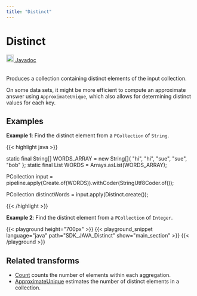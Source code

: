 ```yaml
---
title: "Distinct"
---
```

<!--
Licensed under the Apache License, Version 2.0 (the "License");
you may not use this file except in compliance with the License.
You may obtain a copy of the License at

http://www.apache.org/licenses/LICENSE-2.0

Unless required by applicable law or agreed to in writing, software
distributed under the License is distributed on an "AS IS" BASIS,
WITHOUT WARRANTIES OR CONDITIONS OF ANY KIND, either express or implied.
See the License for the specific language governing permissions and
limitations under the License.
-->
# Distinct
<table align="left">
    <a target="_blank" class="button"
        href="https://beam.apache.org/releases/javadoc/current/index.html?org/apache/beam/sdk/transforms/Distinct.html">
      <img src="/images/logos/sdks/java.png" width="20px" height="20px"
           alt="Javadoc" />
     Javadoc
    </a>
</table>
<br><br>

Produces a collection containing distinct elements of the input collection.

On some data sets, it might be more efficient to compute an approximate
answer using `ApproximateUnique`, which also allows for determining distinct
values for each key.

## Examples

**Example 1**: Find the distinct element from a `PCollection` of `String`.

{{< highlight java >}}

static final String[] WORDS_ARRAY = new String[]{
            "hi", "hi", "sue",
            "sue",  "bob"
    };
static final List<String> WORDS = Arrays.asList(WORDS_ARRAY);

PCollection<String> input =
        pipeline.apply(Create.of(WORDS)).withCoder(StringUtf8Coder.of());

PCollection<String> distinctWords = input.apply(Distinct.create());

{{< /highlight >}}

**Example 2**: Find the distinct element from a `PCollection` of `Integer`.

{{< playground height="700px" >}}
{{< playground_snippet language="java" path="SDK_JAVA_Distinct" show="main_section" >}}
{{< /playground >}}

## Related transforms
* [Count](/documentation/transforms/java/aggregation/count)
  counts the number of elements within each aggregation.
* [ApproximateUnique](/documentation/transforms/java/aggregation/approximateunique)
  estimates the number of distinct elements in a collection.
